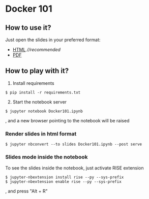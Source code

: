 # Docker 101

## How to use it?

Just open the slides in your preferred format:
- [HTML](Docker101.slides.html) *//recommended*
- [PDF](Docker101.slides.pdf)


## How to play with it?

1) Install requirements

```
$ pip install -r requirements.txt
```

2) Start the notebook server

```
$ jupyter notebook Docker101.ipynb
```
, and a new browser pointing to the notebook will be raised


### Render slides in html format

```
$ jupyter nbconvert --to slides Docker101.ipynb --post serve
```

### Slides mode inside the notebook

To see the slides inside the notebook, just activate RISE extension
```
$ jupyter-nbextension install rise --py --sys-prefix
$ jupyter-nbextension enable rise --py --sys-prefix
```
, and press "Alt + R"

